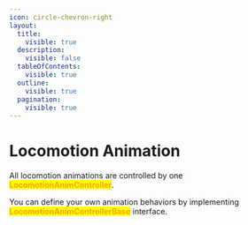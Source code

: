 ```yaml
---
icon: circle-chevron-right
layout:
  title:
    visible: true
  description:
    visible: false
  tableOfContents:
    visible: true
  outline:
    visible: true
  pagination:
    visible: true
---
```


# Locomotion Animation

All locomotion animations are controlled by one <mark style="color:orange;">**LocomotionAnimController**</mark>.&#x20;

You can define your own animation behaviors by implementing <mark style="color:orange;">**LocomotionAnimControllerBase**</mark> interface.

